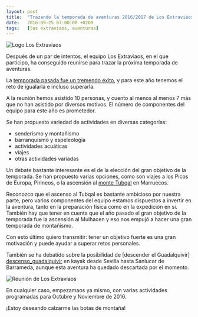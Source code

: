 ```yaml
---
layout: post
title:  "Trazando la temporada de aventuras 2016/2017 de Los Extraviaos"
date:   2016-09-25 07:00:00 +0200
tags:	[los extraviaos, aventuras]
---
```


![Logo Los Extraviaos][logo_extraviaos_wide.png]

Después de un par de intentos, el equipo Los Extraviaos, en el que participo,
ha conseguido reunirse para trazar la próxima temporada de aventuras.

La [temporada pasada fue un tremendo éxito][temporada_2015_2016], y para este
año tenemos el reto de igualarla e incluso superarla.

A la reunión hemos asistido 10 personas, y cuento al menos al menos 7 más
que no han asistido por diversos motivos. El número de componentes del equipo
para este año es prometedor.

Se han propuesto variedad de actividades en diversas categorías:

 * senderismo y montañismo
 * barranquismo y espeleoloǵia
 * actividades acuáticas
 * viajes
 * otras actividades variadas

Un debate bastante interesante es el de la elección del gran objetivo de
la temporada. Se han propuesto varias opciones, como son viajes a los
Picos de Europa, Pirineos, o la ascensión al [monte Tubqal][wiki_tubqal]
en Marruecos.

Reconozco que el ascenso al Tubqal es bastante ambicioso por nuestra
parte, pero varios componentes del equipo estamos dispuestos a invertir
en la aventura, tanto en la preparación física como en la expedición en si.
También hay que tener en cuenta que el año pasado el gran objetivo de la
temporada fue la ascensión al Mulhacen y eso nos empujó a hacer una gran
temporada de montañismo.

Con esto último quiero transmitir: tener un objetivo fuerte es una gran
motivación y puede ayudar a superar retos personales.

También se ha debatido sobre la posibilidad de [descender el Guadalquivir]
[descenso_guadalquivir] en kayak desde Sevilla hasta Sanlucar de Barrameda,
aunque esta aventura ha quedado descartada por el momento.

![Reunión de Los Extraviaos][foto_reunion]

En cualquier caso, empezamaos ya mismo, con varias actividades programadas para
Octubre y Noviembre de 2016.

¡Estoy deseando calzarme las botas de montaña!

[logo_extraviaos_wide.png]:	{{site.url}}/assets/logo_extraviaos_wide.png
[temporada_2015_2016]:		{{site.url}}/2016/08/04/temporada_2016.html
[foto_reunion]:			{{site.url}}/assets/reunion_temp_2016_2017.jpg
[wiki_tubqal]:			https://es.wikipedia.org/wiki/Monte_Tubqal
[descenso_guadalquivir]:	http://unalocuradetrasdeotra.blogspot.com.es/2015/01/proximo-evento-descenso-del-rio.html
